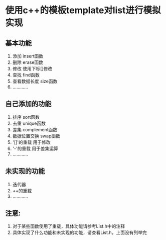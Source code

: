 # 使用c++的模板template对list进行模拟实现

## 基本功能

1. 添加 insert函数
2. 删除 erase函数
3. 修改 使用下标[]修改
4. 查找 find函数
5. 查看数据长度  size函数 
6. ............
## 自己添加的功能

1. 排序 	sort函数
2. 去重 	unique函数
3. 差集		complement函数
4. 数据位置交换 swap函数
5. '[]'的重载	用于修改
6. '-'的重载	用于差集运算
7. ............
## 未实现的功能

1. 迭代器
2. ++的重载
3. ............

## 注意:

1. 对于某些函数使用了重载，具体功能请参考List.h中的注释
2. 具体实现了什么功能和未实现的功能，请查看List.h，上面没有列举完
